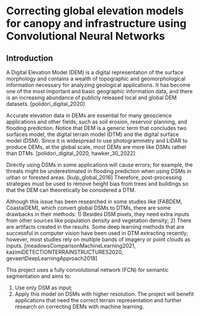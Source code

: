 # Correcting global elevation models for canopy and infrastructure using Convolutional Neural Networks
## Introduction
A Digital Elevation Model (DEM) is a digital representation of the surface morphology and contains a wealth of topographic and geomorphological information necessary for analyzing geological applications. It has become one of the most important and basic geographic information data, and there is an increasing abundance of publicly released local and global DEM datasets. [polidori_digital_2020]

Accurate elevation data in DEMs are essential for many geoscience applications and other fields, such as soil erosion, reservoir planning, and flooding prediction. Notice that DEM is a generic term that concludes two surfaces model, the digital terrain model (DTM) and the digital surface model (DSM). Since it is widespread to use photogrammetry and LiDAR to produce DEMs, at the global scale, most DEMs are more like DSMs rather than DTMs. [polidori_digital_2020, hawker_30_2022]

Directly using DSMs in some applications will cause errors; for example, the threats might be underestimated in flooding prediction when using DSMs in urban or forested areas. [kulp_global_2016] Therefore, post-processing strategies must be used to remove height bias from trees and buildings so that the DEM can theoretically be considered a DTM.

Although this issue has been researched in some studies like [FABDEM, CoastalDEM], which convert global DSMs to DTMs, there are some drawbacks in their methods: 1) Besides DSM pixels, they need extra inputs from other sources like population density and vegetation density; 2) There are artifacts created in the results. Some deep learning methods that are successful in computer vision have been used in DTM extracting recently; however, most studies rely on multiple bands of imagery or point clouds as inputs. [meadowsComparisonMachineLearning2021, kazimiDETECTIONTERRAINSTRUCTURES2020, gevaertDeepLearningApproach2018]

This project uses a fully convolutional network (FCN) for semantic segmentation and aims to:
1. Use only DSM as input;
2. Apply this model on DSMs with higher resolution.
The project will benefit applications that need the correct terrain representation and further research on correcting DEMs with machine learning.
